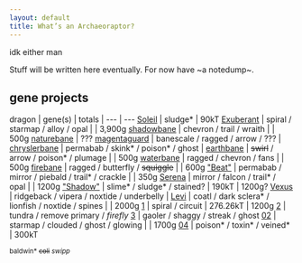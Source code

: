 ```yaml
---
layout: default
title: What’s an Archaeoraptor?
---
```

idk either man

Stuff will be written here eventually. For now have ~a notedump~.

## gene projects

dragon | gene(s) | totals | 
--- | ---
[Soleil](https://flightrising.com/main.php?dragon=28210287) | sludge\* | 90kT
[Exuberant](https://flightrising.com/main.php?dragon=30271918) | spiral / starmap / alloy / opal |  | 3,900g
[shadowbane](https://flightrising.com/main.php?dragon=57362847) | chevron / trail / wraith |  | 500g
[naturebane](https://flightrising.com/main.php?dragon=57362941) | ???
[magentaguard](https://flightrising.com/main.php?dragon=3474932) | banescale / ragged / arrow / ??? | 
[chryslerbane](https://flightrising.com/main.php?dragon=57441139) | permabab / skink\* / poison\* / ghost | 
[earthbane](https://flightrising.com/main.php?dragon=57625604) | ~~swirl~~ / arrow / poison\* / plumage |  | 500g
[waterbane](https://flightrising.com/main.php?dragon=57589801) | ragged / chevron / fans |  | 500g
[firebane](https://flightrising.com/main.php?dragon=57364249) | ragged / butterfly / ~~squiggle~~ |  | 600g
["Beat"](https://flightrising.com/main.php?p=lair&id=138250&tab=dragon&did=50340433) | permabab / mirror / piebald / trail\* / crackle |  | 350g
[Serena](https://flightrising.com/main.php?p=lair&id=138250&tab=dragon&did=51317268) | mirror / falcon / trail\* / opal |  | 1200g
["Shadow"](https://flightrising.com/main.php?p=lair&id=138250&tab=dragon&did=56514106) | slime\* / sludge\* / stained? | 190kT | 1200g?
[Vexus](https://flightrising.com/main.php?p=lair&id=138250&tab=dragon&did=51357840) | ridgeback / vipera / noxtide / underbelly | 
[Levi](https://flightrising.com/main.php?p=lair&id=138250&tab=dragon&did=50610501) | coatl / dark sclera\* / lionfish / noxtide / spines |  | 2000g
[1](https://flightrising.com/main.php?p=lair&id=138250&tab=dragon&did=50613119) | spiral / circuit | 276.26kT | 1200g
[2](https://flightrising.com/main.php?p=lair&id=138250&tab=dragon&did=57112944) | tundra / remove primary / *firefly*
[3](https://flightrising.com/main.php?p=lair&id=138250&tab=dragon&did=19946368) | gaoler / shaggy / streak / ghost
[02](https://flightrising.com/main.php?p=lair&id=138250&tab=dragon&did=57236211) | starmap / clouded / ghost / glowing | | 1700g
[04](https://flightrising.com/main.php?p=lair&id=138250&tab=dragon&did=57320803) | poison\* / toxin\* / veined\* | 300kT


<sub>baldwin\* ~~coli~~ *swipp*</sub>